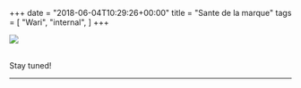 +++
date = "2018-06-04T10:29:26+00:00"
title = "Sante de la marque"
tags = [
    "Wari",
    "internal",
]
+++

<div class="container" style="width:auto">
  <a target="blank" href="https://image.ibb.co/hrqBrJ/j4_3_1.jpg">
    <img src="https://image.ibb.co/hrqBrJ/j4_3_1.jpg" style="max-width:100%">
  </a>
</div>
<br>

<!--more-->

Stay tuned!

<hr>
